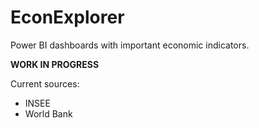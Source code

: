 # EconExplorer
Power BI dashboards with important economic indicators.

**WORK IN PROGRESS**

Current sources:
* INSEE
* World Bank
